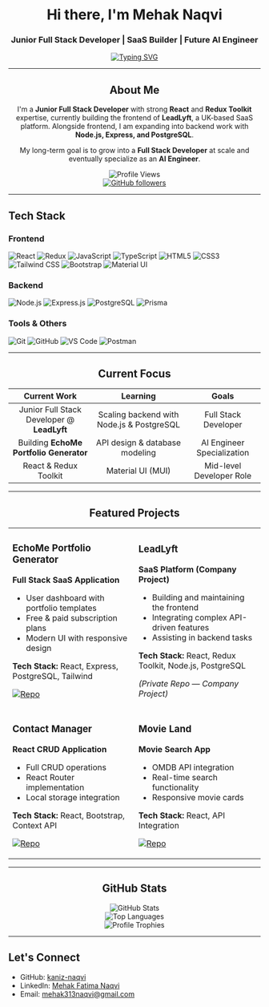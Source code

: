 <div align="center">

# Hi there, I'm Mehak Naqvi  

### Junior Full Stack Developer | SaaS Builder | Future AI Engineer  

[![Typing SVG](https://readme-typing-svg.herokuapp.com?font=Fira+Code&pause=1000&color=36BCF7&center=true&vCenter=true&width=435&lines=Full+Stack+Developer;React+%26+Redux+Expert;Building+SaaS+Applications;Node.js+%26+PostgreSQL+Learner;Problem+Solver)](https://git.io/typing-svg)

---

## About Me  

I'm a **Junior Full Stack Developer** with strong **React** and **Redux Toolkit** expertise, currently building the frontend of **LeadLyft**, a UK-based SaaS platform. Alongside frontend, I am expanding into backend work with **Node.js, Express, and PostgreSQL**.  

My long-term goal is to grow into a **Full Stack Developer** at scale and eventually specialize as an **AI Engineer**.  

![Profile Views](https://komarev.com/ghpvc/?username=kaniz-naqvi&color=blueviolet&style=flat-square)  
[![GitHub followers](https://img.shields.io/github/followers/kaniz-naqvi?label=Follow&style=social)](https://github.com/kaniz-naqvi)

</div>

---

## Tech Stack  

### Frontend  
![React](https://img.shields.io/badge/React-20232A?style=for-the-badge&logo=react&logoColor=61DAFB)
![Redux](https://img.shields.io/badge/Redux_Toolkit-593D88?style=for-the-badge&logo=redux&logoColor=white)
![JavaScript](https://img.shields.io/badge/JavaScript-F7DF1E?style=for-the-badge&logo=javascript&logoColor=black)
![TypeScript](https://img.shields.io/badge/TypeScript-007ACC?style=for-the-badge&logo=typescript&logoColor=white)
![HTML5](https://img.shields.io/badge/HTML5-E34F26?style=for-the-badge&logo=html5&logoColor=white)
![CSS3](https://img.shields.io/badge/CSS3-1572B6?style=for-the-badge&logo=css3&logoColor=white)
![Tailwind CSS](https://img.shields.io/badge/Tailwind_CSS-38B2AC?style=for-the-badge&logo=tailwind-css&logoColor=white)
![Bootstrap](https://img.shields.io/badge/Bootstrap-563D7C?style=for-the-badge&logo=bootstrap&logoColor=white)
![Material UI](https://img.shields.io/badge/Material--UI-0081CB?style=for-the-badge&logo=material-ui&logoColor=white)

### Backend  
![Node.js](https://img.shields.io/badge/Node.js-43853D?style=for-the-badge&logo=node.js&logoColor=white)
![Express.js](https://img.shields.io/badge/Express.js-404D59?style=for-the-badge)
![PostgreSQL](https://img.shields.io/badge/PostgreSQL-316192?style=for-the-badge&logo=postgresql&logoColor=white)
![Prisma](https://img.shields.io/badge/Prisma-3982CE?style=for-the-badge&logo=Prisma&logoColor=white)

### Tools & Others  
![Git](https://img.shields.io/badge/Git-F05032?style=for-the-badge&logo=git&logoColor=white)
![GitHub](https://img.shields.io/badge/GitHub-100000?style=for-the-badge&logo=github&logoColor=white)
![VS Code](https://img.shields.io/badge/VS_Code-0078D4?style=for-the-badge&logo=visual%20studio%20code&logoColor=white)
![Postman](https://img.shields.io/badge/Postman-FF6C37?style=for-the-badge&logo=postman&logoColor=white)

---

<div align="center">

## Current Focus  

| **Current Work** | **Learning** | **Goals** |
|:---:|:---:|:---:|
| Junior Full Stack Developer @ **LeadLyft** | Scaling backend with Node.js & PostgreSQL | Full Stack Developer |
| Building **EchoMe Portfolio Generator** | API design & database modeling | AI Engineer Specialization |
| React & Redux Toolkit | Material UI (MUI) | Mid-level Developer Role |

</div>

---

<div align="center">

## Featured Projects  

<table>
<tr>
<td width="50%">

### EchoMe Portfolio Generator  
**Full Stack SaaS Application**  
- User dashboard with portfolio templates  
- Free & paid subscription plans  
- Modern UI with responsive design  

**Tech Stack:** React, Express, PostgreSQL, Tailwind  

[![Repo](https://img.shields.io/badge/GitHub-Repo-blue?style=flat-square&logo=github)](https://github.com/kaniz-naqvi/EchoMe)  

</td>
<td width="50%">

### LeadLyft  
**SaaS Platform (Company Project)**  
- Building and maintaining the frontend  
- Integrating complex API-driven features  
- Assisting in backend tasks  

**Tech Stack:** React, Redux Toolkit, Node.js, PostgreSQL  

*(Private Repo — Company Project)*  

</td>
</tr>
<tr>
<td width="50%">

### Contact Manager  
**React CRUD Application**  
- Full CRUD operations  
- React Router implementation  
- Local storage integration  

**Tech Stack:** React, Bootstrap, Context API  

[![Repo](https://img.shields.io/badge/GitHub-Repo-blue?style=flat-square&logo=github)](https://github.com/kaniz-naqvi/Contact-Manager)  

</td>
<td width="50%">

### Movie Land  
**Movie Search App**  
- OMDB API integration  
- Real-time search functionality  
- Responsive movie cards  

**Tech Stack:** React, API Integration  

[![Repo](https://img.shields.io/badge/GitHub-Repo-blue?style=flat-square&logo=github)](https://github.com/kaniz-naqvi/Movie-App)  

</td>
</tr>
</table>

</div>

---

<div align="center">

## GitHub Stats  

![GitHub Stats](https://github-readme-stats.vercel.app/api?username=kaniz-naqvi&show_icons=true&hide_border=true&count_private=true)  
![Top Languages](https://github-readme-stats.vercel.app/api/top-langs/?username=kaniz-naqvi&layout=compact&hide_border=true)  
![Profile Trophies](https://github-profile-trophy.vercel.app/?username=kaniz-naqvi&row=1&theme=flat)

</div>

---

## Let's Connect  

- GitHub: [kaniz-naqvi](https://github.com/kaniz-naqvi)  
- LinkedIn: [Mehak Fatima Naqvi](https://www.linkedin.com/in/mehak-fatima-naqvi/)  
- Email: mehak313naqvi@gmail.com  
